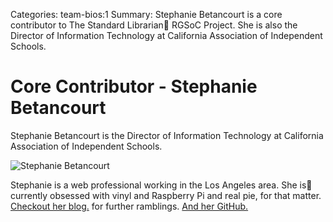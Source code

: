 Categories: team-bios:1
Summary: Stephanie Betancourt is a core contributor to The Standard Librarian
RGSoC Project. She is also the Director of Information Technology at
California Association of Independent Schools.

#  Core Contributor - Stephanie Betancourt

Stephanie Betancourt is the Director of Information Technology at California 
Association of Independent Schools.

![Stephanie Betancourt](http://thestandardlibrarians.herokuapp.com/attachments/stephanie.jpg "Stephanie Profile")

Stephanie is a web professional working in the Los Angeles area. She is
currently obsessed with vinyl and Raspberry Pi and real pie, for that matter.
[Checkout her blog.](http://blog.stephaniebetancourt.com/) for further ramblings.
[And her GitHub.](http://www.github.com/stephaniebetancourt)
